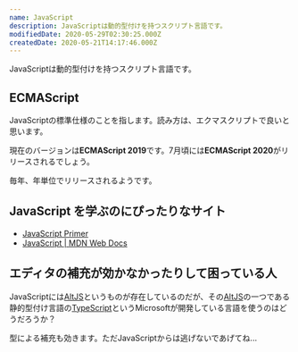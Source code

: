 ```yaml
---
name: JavaScript
description: JavaScriptは動的型付けを持つスクリプト言語です。
modifiedDate: 2020-05-29T02:30:25.000Z
createdDate: 2020-05-21T14:17:46.000Z
---
```


JavaScriptは動的型付けを持つスクリプト言語です。

## ECMAScript

JavaScriptの標準仕様のことを指します。読み方は、エクマスクリプトで良いと思います。

現在のバージョンは**ECMAScript 2019**です。7月頃には**ECMAScript 2020**がリリースされるでしょう。

毎年、年単位でリリースされるようです。

## JavaScript を学ぶのにぴったりなサイト

- [JavaScript Primer](https://jsprimer.net/)
- [JavaScript | MDN Web Docs](https://developer.mozilla.org/ja/docs/Web/JavaScript)

## エディタの補充が効かなかったりして困っている人

JavaScriptには[AltJS](/tags/altjs)というものが存在しているのだが、その[AltJS](/tags/altjs)の一つである静的型付け言語の[TypeScript](/tags/typescript)というMicrosoftが開発している言語を使うのはどうだろうか？

型による補充も効きます。ただJavaScriptからは逃げないであげてね...
